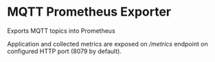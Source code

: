 # MQTT Prometheus Exporter
Exports MQTT topics into Prometheus

Application and collected metrics are exposed on */metrics* endpoint on configured HTTP port (8079 by default).
